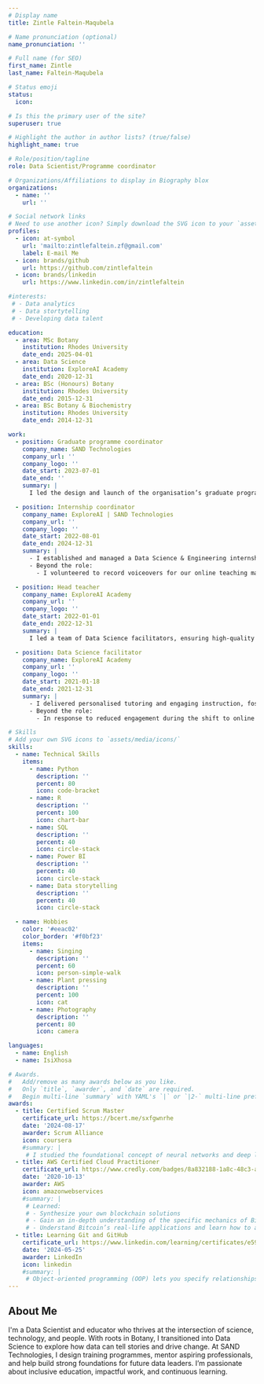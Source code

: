 ```yaml
---
# Display name
title: Zintle Faltein-Maqubela

# Name pronunciation (optional)
name_pronunciation: ''

# Full name (for SEO)
first_name: Zintle
last_name: Faltein-Maqubela

# Status emoji
status:
  icon: 

# Is this the primary user of the site?
superuser: true

# Highlight the author in author lists? (true/false)
highlight_name: true

# Role/position/tagline
role: Data Scientist/Programme coordinator

# Organizations/Affiliations to display in Biography blox
organizations:
  - name: ''
    url: ''

# Social network links
# Need to use another icon? Simply download the SVG icon to your `assets/media/icons/` folder.
profiles:
  - icon: at-symbol
    url: 'mailto:zintlefaltein.zf@gmail.com'
    label: E-mail Me
  - icon: brands/github
    url: https://github.com/zintlefaltein
  - icon: brands/linkedin
    url: https://www.linkedin.com/in/zintlefaltein

#interests:
 # - Data analytics
 # - Data stortytelling
 # - Developing data talent

education:
  - area: MSc Botany
    institution: Rhodes University
    date_end: 2025-04-01
  - area: Data Science
    institution: ExploreAI Academy
    date_end: 2020-12-31
  - area: BSc (Honours) Botany
    institution: Rhodes University
    date_end: 2015-12-31
  - area: BSc Botany & Biochemistry
    institution: Rhodes University
    date_end: 2014-12-31

work:
  - position: Graduate programme coordinator
    company_name: SAND Technologies
    company_url: ''
    company_logo: ''
    date_start: 2023-07-01
    date_end: ''
    summary: |
      I led the design and launch of the organisation’s graduate programme, creating a strategic pathway for attracting and developing junior talent. I establish and manage partnerships with universities nationwide, oversee graduate placements, and support managers to ensure alignment with business needs. The programme has achieved an 83% retention rate to date. I also produce regular, insight-driven reports for senior stakeholders to inform workforce planning and talent strategy.

  - position: Internship coordinator
    company_name: ExploreAI | SAND Technologies
    company_url: ''
    company_logo: ''
    date_start: 2022-08-01
    date_end: 2024-12-31
    summary: |
      - I established and managed a Data Science & Engineering internship programme that supported over 500 graduates, securing business-aligned projects and engaging more than 100 mentors across the organisation. I applied Agile methodologies and used data-driven feedback to enhance the programme’s structure, improve project allocation, and strengthen mentorship outcomes. I developed performance tracking dashboards and organised targeted workshops and masterclasses to address skill gaps and accelerate intern development. Drawing on my experience as a Scrum Master, I embedded Agile principles into the programme to better prepare interns for collaborative, real-world work environments.
      - Beyond the role:
        - I volunteered to record voiceovers for our online teaching materials, enhancing accessibility and engagement for remote learners. This initiative helped create a more personalised and relatable learning experience, contributing to improved student satisfaction and retention.

  - position: Head teacher
    company_name: ExploreAI Academy
    company_url: ''
    company_logo: ''
    date_start: 2022-01-01
    date_end: 2022-12-31
    summary: |
      I led a team of Data Science facilitators, ensuring high-quality learning delivery for 150 students across four African countries while streamlining operational processes. I designed and implemented data-driven dashboards using R scripting to monitor student progress, enhance retention, and enable early intervention through timely insights.

  - position: Data Science facilitator
    company_name: ExploreAI Academy
    company_url: ''
    company_logo: ''
    date_start: 2021-01-18
    date_end: 2021-12-31
    summary: |
      - I delivered personalised tutoring and engaging instruction, fostering a collaborative learning environment. I monitored student progress and provided targeted interventions to support at-risk learners. To enhance remote support, I conducted weekly check-ins and built online communities, which helped boost student engagement and retention.
      - Beyond the role:
        - In response to reduced engagement during the shift to online teaching, I helped develop a strategy to foster a sense of community and peer support among students. The roadmap encouraged structured online interaction, collaborative problem-solving, and consistent facilitator check-ins. It was successfully adopted by multiple facilitators across cohorts, improving engagement and learner outcomes in a remote setting.     

# Skills
# Add your own SVG icons to `assets/media/icons/`
skills:
  - name: Technical Skills
    items:
      - name: Python
        description: ''
        percent: 80
        icon: code-bracket
      - name: R
        description: ''
        percent: 100
        icon: chart-bar
      - name: SQL
        description: ''
        percent: 40
        icon: circle-stack
      - name: Power BI  
        description: ''
        percent: 40
        icon: circle-stack
      - name: Data storytelling  
        description: ''
        percent: 40
        icon: circle-stack

  - name: Hobbies
    color: '#eeac02'
    color_border: '#f0bf23'
    items:
      - name: Singing
        description: ''
        percent: 60
        icon: person-simple-walk
      - name: Plant pressing
        description: ''
        percent: 100
        icon: cat
      - name: Photography
        description: ''
        percent: 80
        icon: camera

languages:
  - name: English
  - name: IsiXhosa

# Awards.
#   Add/remove as many awards below as you like.
#   Only `title`, `awarder`, and `date` are required.
#   Begin multi-line `summary` with YAML's `|` or `|2-` multi-line prefix and indent 2 spaces below.
awards:
  - title: Certified Scrum Master
    certificate_url: https://bcert.me/sxfgwnrhe
    date: '2024-08-17'
    awarder: Scrum Alliance
    icon: coursera
    #summary: |
     # I studied the foundational concept of neural networks and deep learning. By the end, I was familiar with the significant technological trends driving the rise of deep learning; build, train, and apply fully connected deep neural networks; implement efficient (vectorized) neural networks; identify key parameters in a neural network’s architecture; and apply deep learning to your own applications.
  - title: AWS Certified Cloud Practitioner
    certificate_url: https://www.credly.com/badges/8a832188-1a8c-48c3-a714-16d8d3e86014?source=linked_in_profile
    date: '2020-10-13'
    awarder: AWS
    icon: amazonwebservices
    #summary: |
     # Learned:
     # - Synthesize your own blockchain solutions
     # - Gain an in-depth understanding of the specific mechanics of Bitcoin
     # - Understand Bitcoin’s real-life applications and learn how to attack and destroy Bitcoin, Ethereum, smart contracts and Dapps, and alternatives to Bitcoin’s Proof-of-Work consensus algorithm
  - title: Learning Git and GitHub
    certificate_url: https://www.linkedin.com/learning/certificates/e59b9bb84a5579d07074ee062885cd87a71a21bf1b9629883ef25225be0a8120?trk=share_certificate
    date: '2024-05-25'
    awarder: LinkedIn
    icon: linkedin
    #summary: |
     # Object-oriented programming (OOP) lets you specify relationships between functions and the objects that they can act on, helping you manage complexity in your code. This is an intermediate level course, providing an introduction to OOP, using the S3 and R6 systems. S3 is a great day-to-day R programming tool that simplifies some of the functions that you write. R6 is especially useful for industry-specific analyses, working with web APIs, and building GUIs.
---
```


## About Me

I'm a Data Scientist and educator who thrives at the intersection of science, technology, and people. With roots in Botany, I transitioned into Data Science to explore how data can tell stories and drive change. At SAND Technologies, I design training programmes, mentor aspiring professionals, and help build strong foundations for future data leaders. I’m passionate about inclusive education, impactful work, and continuous learning.
